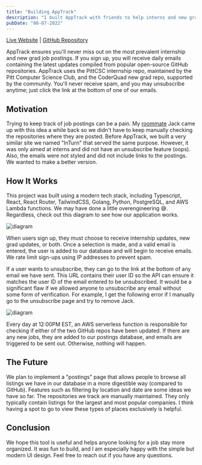 ```yaml
---
title: "Building AppTrack"
description: "I built AppTrack with friends to help interns and new grads find job postings. It sends daily emails to those who sign up with direct links to applications."
pubDate: "08-07-2022"
---
```


[Live Website](https://apptrack.tech) | [GitHub Repository](https://github.com/jackbisceglia/apptrack)

AppTrack ensures you'll never miss out on the most prevalent internship and new grad job postings. If you sign up, you will receive daily emails containing the latest updates compiled from popular open-source GitHub repositories. AppTrack uses the PittCSC internship repo, maintained by the Pitt Computer Science Club, and the CoderQuad new grad repo, supported by the community. You'll never receive spam, and you may unsubscribe anytime; just click the link at the bottom of one of our emails.

## Motivation

Trying to keep track of job postings can be a pain. My [roommate](https://jackbisceglia.com) Jack came up with this idea a while back so we didn't have to keep manually checking the repositories where they are posted. Before AppTrack, we built a very similar site we named "InTurn" that served the same purpose. However, it was only aimed at interns and did not have an unsubscribe feature (oops). Also, the emails were not styled and did not include links to the postings. We wanted to make a better version.

## How It Works

This project was built using a modern tech stack, including Typescript, React, React Router, TailwindCSS, Golang, Python, PostgreSQL, and AWS Lambda functions. We may have done a little overengineering 😅. Regardless, check out this diagram to see how our application works.

![diagram](/_tmp/public/img/app-track/diagram.png?as=webp)

When users sign up, they must choose to receive internship updates, new grad updates, or both. Once a selection is made, and a valid email is entered, the user is added to our database and will begin to receive emails. We rate limit sign-ups using IP addresses to prevent spam.

If a user wants to unsubscribe, they can go to the link at the bottom of any email we have sent. This URL contains their user ID so the API can ensure it matches the user ID of the email entered to be unsubscribed. It would be a significant flaw if we allowed anyone to unsubscribe any email without some form of verification. For example, I get the following error if I manually go to the unsubscribe page and try to remove Jack.

![diagram](/_tmp/public/img/app-track/unsub.png)

Every day at 12:00PM EST, an AWS serverless function is responsible for checking if either of the two GitHub repos have been updated. If there are any new jobs, they are added to our postings database, and emails are triggered to be sent out. Otherwise, nothing will happen.

## The Future

We plan to implement a "postings" page that allows people to browse all listings we have in our database in a more digestible way (compared to GitHub). Features such as filtering by location and date are some ideas we have so far. The repositories we track are manually maintained. They only typically contain listings for the largest and most popular companies. I think having a spot to go to view these types of places exclusively is helpful.

## Conclusion

We hope this tool is useful and helps anyone looking for a job stay more organized. It was fun to build, and I am especially happy with the simple but modern UI design. Feel free to reach out if you have any questions.
